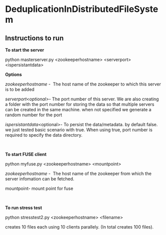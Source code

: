 # DeduplicationInDistributedFileSystem

<h2><strong>Instructions to run</strong></h2>
<p><strong>To start the server</strong></p>
<p>python masterserver.py &lt;zookeeperhostname&gt; &lt;serverport&gt; &lt;ispersistantdata&gt;</p>
<p><strong>Options</strong></p>
<p><em>zookeeperhostname</em> -&nbsp; The host name of the zookeeper to which this server is to be added</p>
<p><em>serverport&lt;optional&gt;</em>- The port number of this server. We are also creating a folder with the port number for storing the data so that multiple servers can be created in the same machine. when not specified we generate a random number for the port</p>
<p><em>ispersistantdata</em>&lt;optional&gt;- To persist the data/metadata. by default false. we just tested basic&nbsp;<span data-dobid="hdw">scenario</span> with true. When using true, port number is required to specify the data directory.</p>
<p>&nbsp;</p>
<p><strong>To start FUSE client</strong></p>
<p>python myfuse.py &lt;zookeeperhostname&gt; &lt;mountpoint&gt;</p>
<p><em>zookeeperhostname</em> -&nbsp; The host name of the zookeeper from which the server infomation can be fetched.</p>
<p>mountpoint- mount point for fuse</p>
<p>&nbsp;</p>
<p><strong>To run stress test</strong></p>
<p>python stresstest2.py &lt;zookeeperhostname&gt; &lt;filename&gt;</p>
<p>creates 10 files each using 10 clients parallely. (In total creates 100 files).</p>
